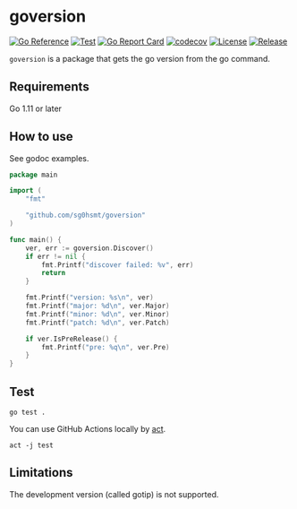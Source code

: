 # goversion

[![Go Reference](https://pkg.go.dev/badge/github.com/sg0hsmt/goversion.svg)](https://pkg.go.dev/github.com/sg0hsmt/goversion)
[![Test](https://github.com/sg0hsmt/goversion/workflows/Test/badge.svg)](https://github.com/sg0hsmt/goversion/actions)
[![Go Report Card](https://goreportcard.com/badge/github.com/sg0hsmt/goversion)](https://goreportcard.com/report/github.com/sg0hsmt/goversion)
[![codecov](https://codecov.io/gh/sg0hsmt/goversion/branch/master/graph/badge.svg)](https://codecov.io/gh/sg0hsmt/goversion)
[![License](https://img.shields.io/github/license/sg0hsmt/goversion.svg)](https://github.com/sg0hsmt/goversion/blob/master/LICENSE)
[![Release](https://img.shields.io/github/release/sg0hsmt/goversion.svg)](https://github.com/sg0hsmt/goversion/releases/latest)

`goversion` is a package that gets the go version from the go command.

## Requirements

Go 1.11 or later

## How to use

See godoc examples.

```go
package main

import (
	"fmt"

	"github.com/sg0hsmt/goversion"
)

func main() {
	ver, err := goversion.Discover()
	if err != nil {
		fmt.Printf("discover failed: %v", err)
		return
	}

	fmt.Printf("version: %s\n", ver)
	fmt.Printf("major: %d\n", ver.Major)
	fmt.Printf("minor: %d\n", ver.Minor)
	fmt.Printf("patch: %d\n", ver.Patch)

	if ver.IsPreRelease() {
		fmt.Printf("pre: %q\n", ver.Pre)
	}
}
```

## Test

```console
go test .
```

You can use GitHub Actions locally by [act](https://github.com/nektos/act).

```console
act -j test
```

## Limitations

The development version (called gotip) is not supported.

